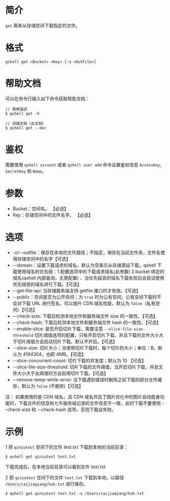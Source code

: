 # 简介
`get` 用来从存储空间下载指定的文件。

# 格式
```
qshell get <Bucket> <Key> [-o <OutFile>]
``` 

# 帮助文档
可以在命令行输入如下命令获取帮助文档：
```
// 简单描述
$ qshell get -h 

// 详细文档（此文档）
$ qshell get --doc
```

# 鉴权
需要使用 `qshell account` 或者 `qshell user add` 命令设置鉴权信息 `AccessKey`, `SecretKey` 和 `Name`。

# 参数
- Bucket：空间名。 【必选】
- Key：存储空间中的文件名字。 【必选】

# 选项
- -o/--outfile：保存在本地的文件路径；不指定，保存在当前文件夹，文件名使用存储空间中的名字【可选】
- --domain：设置下载请求的域名，默认为空表示从存储源站下载，qshell 下载使用域名的优先级：1.配置选项中的下载请求域名(此参数) 2.bucket 绑定的域名(qshell 内部查询，无需配置) ，当优先级高的域名下载失败后会尝试使用优先级低的域名进行下载。【可选】
- --get-file-api: 当存储服务端支持 getfile 接口时才有效。【可选】
- --public：空间是否为公开空间；为 `true` 时为公有空间，公有空间下载时不会对下载 URL 进行签名，可以提升 CDN 域名性能，默认为 `false`（私有空间）【可选】
- --check-size: 下载后检测本地文件和服务端文件 size 的一致性。【可选】
- --check-hash: 下载后检测本地文件和服务端文件 hash 的一致性。【可选】
- --enable-slice: 是否开启切片下载，需要注意 `--slice-file-size-threshold` 切片阈值选项的配置，只有开启切片下载，并且下载的文件大小大于切片阈值方会启动切片下载。默认不开启。【可选】
- --slice-size: 切片大小；当使用切片下载时，每个切片的大小；单位：B。默认为 4194304，也即 4MB。【可选】
- --slice-concurrent-count: 切片下载的并发度；默认为 10 【可选】
- --slice-file-size-threshold: 切片下载的文件阈值，当开启切片下载，并且文件大小大于此阈值时方会启用切片下载。【可选】
- --remove-temp-while-error: 当下载遇到错误时删除之前下载的部分文件缓存，默认为 `false` (不删除)【可选】

注：
如果使用的是 CDN 域名，且 CDN 域名开启了图片优化中的图片自动瘦身功能时，下载文件的信息和七牛服务端记录的文件信息不一致，此时下载不要使用 --check-size 和 --check-hash 选项，否则下载会失败。

# 示例
1 把 `qiniutest` 空间下的文件 test.txt 下载到本地的当前目录：
```
$ qshell get qiniutest test.txt
```
下载完成后，在本地当前目录可以看到文件 test.txt

2 把 `qiniutest` 空间下的文件 `test.txt` 下载到本地，以路径 `/Users/caijiaqiang/hah.txt` 进行保存。
```
$ qshell get qiniutest test.txt -o /Users/caijiaqiang/hah.txt
```
